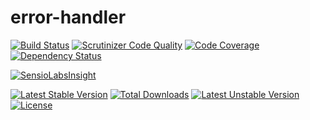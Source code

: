 error-handler
=============

[![Build Status](https://travis-ci.org/prgTW/error-handler.svg?branch=master)](https://travis-ci.org/prgTW/error-handler)
[![Scrutinizer Code Quality](https://scrutinizer-ci.com/g/prgTW/error-handler/badges/quality-score.png?b=master)](https://scrutinizer-ci.com/g/prgTW/error-handler/?branch=master)
[![Code Coverage](https://scrutinizer-ci.com/g/prgTW/error-handler/badges/coverage.png?b=master)](https://scrutinizer-ci.com/g/prgTW/error-handler/?branch=master)
[![Dependency Status](https://www.versioneye.com/user/projects/537b58ff14c1580fc0000050/badge.svg)](https://www.versioneye.com/user/projects/537b58ff14c1580fc0000050)

[![SensioLabsInsight](https://insight.sensiolabs.com/projects/1b22866a-ef0e-40c0-81a9-ca79d0b083d8/mini.png)](https://insight.sensiolabs.com/projects/1b22866a-ef0e-40c0-81a9-ca79d0b083d8)

[![Latest Stable Version](https://poser.pugx.org/prgtw/error-handler/v/stable.png)](https://packagist.org/packages/prgtw/error-handler)
[![Total Downloads](https://poser.pugx.org/prgtw/error-handler/downloads.png)](https://packagist.org/packages/prgtw/error-handler)
[![Latest Unstable Version](https://poser.pugx.org/prgtw/error-handler/v/unstable.png)](https://packagist.org/packages/prgtw/error-handler)
[![License](https://poser.pugx.org/prgtw/error-handler/license.png)](https://packagist.org/packages/prgtw/error-handler)
